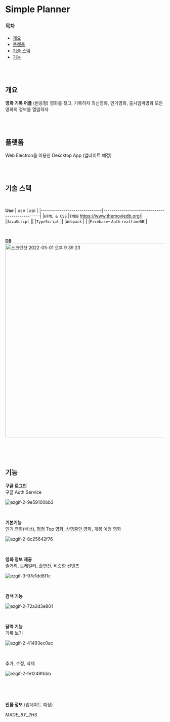 # Simple Planner

### 목차

- [개요](#개요)
- [플랫폼](#플랫폼)
- [기술 스택](#기술-스택)
- [기능](#기능)

<br/>
<br/>

## 개요

**영화 기록 어플**  (반응형)
영화를 찾고, 기록하자
최신영화, 인기영화, 출시임박영화
모든 영화의 정보를 열람하자

<br/>
<br/>

## 플랫폼
Web
Electron을 이용한 Descktop App (업데이트 예정)

<br/>
<br/>

## 기술 스택

<br/>

**Use**
| use | api |
|------------------------------|-----------------------------------------------|
|`HTML & CSS` |`TMDB` https://www.themoviedb.org/|
|`JavaScript` ||
|`TypeScript` ||
|`Webpack` | |
|`Firebase`- `Auth` `realtimeDB`||

<br/>

**DB**  
<img width="611" alt="스크린샷 2022-05-01 오후 9 39 23" src="https://user-images.githubusercontent.com/71358959/166146483-35bd19bb-1df2-4b74-bc8b-887ebbb31c35.png">

<br/>
<br/>
<br/>

## 기능

**구글 로그인**  
구글 Auth Service

![ezgif-2-9e59100bb3](https://user-images.githubusercontent.com/71358959/166146604-de1e7a12-9e56-4ee1-89fb-23d7de451113.gif)

<br/>

**기본기능**  
인기 영화(배너), 평점 Top 영화, 상영중인 영화, 개봉 예정 영화

![ezgif-2-8c25642f76](https://user-images.githubusercontent.com/71358959/166146899-20d5b3ae-ab58-43bd-b97d-66aaa3c44b44.gif)

<br/>

**영화 정보 제공**  
줄거리, 트레일러, 출연진, 비슷한 컨텐츠

![ezgif-3-97e1dd8f1c](https://user-images.githubusercontent.com/71358959/166148801-a0f0c9a7-3601-42b1-9a02-eae0a091cfe8.gif)

<br/>

**검색 기능**

![ezgif-2-72a2d3e801](https://user-images.githubusercontent.com/71358959/166147133-6c570134-5225-4c98-85a5-286f597d720a.gif)

<br/>

**달력 기능**  
기록 보기

![ezgif-2-41493ec0ac](https://user-images.githubusercontent.com/71358959/166147235-e49c731b-2da6-4aae-8b0d-0e6069ec339d.gif)

<br/>

추가, 수정, 삭제

![ezgif-2-fe1249fbbb](https://user-images.githubusercontent.com/71358959/166147424-2bb7aa46-aa07-4a61-b870-a0934eef37a6.gif)

<br/>
<br/>
<br/>

**인물 정보**
(업데이트 예정)

_MADE_BY_2HS_
